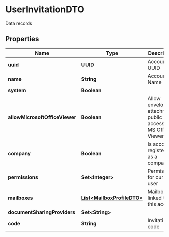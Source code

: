

# UserInvitationDTO

Data records

## Properties

| Name | Type | Description | Notes |
|------------ | ------------- | ------------- | -------------|
|**uuid** | **UUID** | Account UUID |  [optional] |
|**name** | **String** | Account Name |  [optional] |
|**system** | **Boolean** |  |  [optional] |
|**allowMicrosoftOfficeViewer** | **Boolean** | Allow envelope attachments public access for MS Office Viewer |  [optional] |
|**company** | **Boolean** | Is account registered as a company? |  [optional] |
|**permissions** | **Set&lt;Integer&gt;** | Permissions for current user |  [optional] |
|**mailboxes** | [**List&lt;MailboxProfileDTO&gt;**](MailboxProfileDTO.md) | Mailboxes linked to this account |  [optional] |
|**documentSharingProviders** | **Set&lt;String&gt;** |  |  [optional] |
|**code** | **String** | Invitation code |  [optional] |



